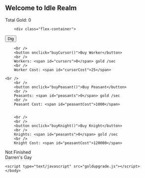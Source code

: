 ## Welcome to Idle Realm
Total Gold: <span id="cookies">0</span>
<html>
	<head>
		<link rel="stylesheet" type="text/css" href="interface.css" />
		<style>
.flex-container {
  display: flex;
  justify-content: center;
  background-color: DodgerBlue;
}

.flex-container > div {
  background-color: #f1f1f1;
  width: 100px;
  margin: 10px;
  text-align: center;
  line-height: 75px;
  font-size: 30px;
}
</style>
	</head>
	<body>
		
		<div class="flex-container">
  <div>

<button onclick="cookieClick(1)">Dig</button>
		<br />
		
		<br />
		<button onclick="buyCursor()">Buy Worker</button>
		<br />
		Workers: <span id="cursors">0</span> gold /sec
		<br />
		Worker Cost: <span id="cursorCost">25</span>
		
	<br />
		<br />
		<button onclick="buyPeasant()">Buy Peasant</button>
		<br />
		Peasants: <span id="peasants">0</span> gold /sec
		<br />
		Peasant Cost: <span id="peasantCost">1000</span>
		
		
		<br />
		<br />
		<button onclick="buyKnight()">Buy Knight</button>
		<br />
		Knights: <span id="peasants">0</span> gold /sec
		<br />
		Knight Cost: <span id="peasantCost">120000</span>

</div>
  <div>Not Finished</div>
  <div>Darren's Gay</div>  
</div>
		
		
		
		
		
		
		
		
		

	
	
	
	
	
	<script type="text/javascript" src="goldupgrade.js"></script>
	</body>
</html>
